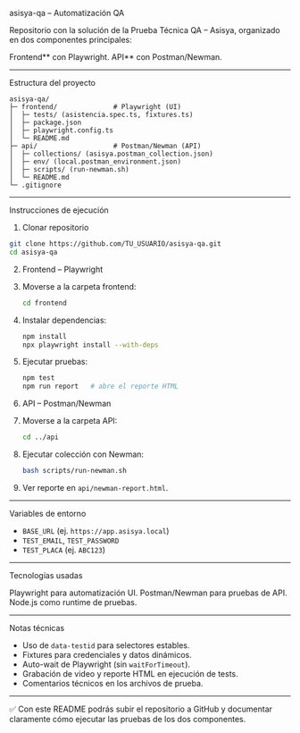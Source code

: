 asisya-qa – Automatización QA

Repositorio con la solución de la Prueba Técnica QA – Asisya, organizado en dos componentes principales:

Frontend** con Playwright.
API** con Postman/Newman.

---

Estructura del proyecto

```
asisya-qa/
├─ frontend/              # Playwright (UI)
│  ├─ tests/ (asistencia.spec.ts, fixtures.ts)
│  ├─ package.json
│  ├─ playwright.config.ts
│  └─ README.md
├─ api/                   # Postman/Newman (API)
│  ├─ collections/ (asisya.postman_collection.json)
│  ├─ env/ (local.postman_environment.json)
│  ├─ scripts/ (run-newman.sh)
│  └─ README.md
└─ .gitignore
```

---

Instrucciones de ejecución

1. Clonar repositorio

```bash
git clone https://github.com/TU_USUARIO/asisya-qa.git
cd asisya-qa
```

2. Frontend – Playwright

1. Moverse a la carpeta frontend:

   ```bash
   cd frontend
   ```
2. Instalar dependencias:

   ```bash
   npm install
   npx playwright install --with-deps
   ```
3. Ejecutar pruebas:

   ```bash
   npm test
   npm run report   # abre el reporte HTML
   ```

3. API – Postman/Newman

1. Moverse a la carpeta API:

   ```bash
   cd ../api
   ```
2. Ejecutar colección con Newman:

   ```bash
   bash scripts/run-newman.sh
   ```
3. Ver reporte en `api/newman-report.html`.

---

Variables de entorno

* `BASE_URL` (ej. `https://app.asisya.local`)
* `TEST_EMAIL`, `TEST_PASSWORD`
* `TEST_PLACA` (ej. `ABC123`)

---

Tecnologías usadas

Playwright para automatización UI.
Postman/Newman para pruebas de API.
Node.js como runtime de pruebas.

---

Notas técnicas

* Uso de `data-testid` para selectores estables.
* Fixtures para credenciales y datos dinámicos.
* Auto-wait de Playwright (sin `waitForTimeout`).
* Grabación de video y reporte HTML en ejecución de tests.
* Comentarios técnicos en los archivos de prueba.

---

✅ Con este README podrás subir el repositorio a GitHub y documentar claramente cómo ejecutar las pruebas de los dos componentes.
